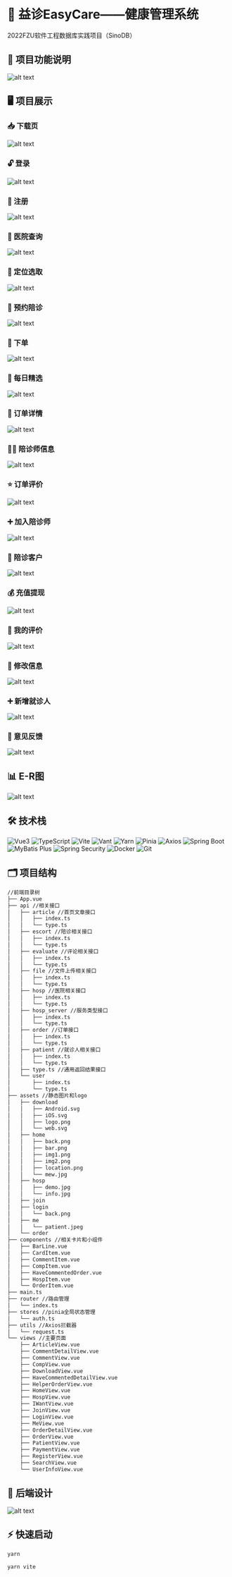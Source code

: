 # 🌟 益诊EasyCare——健康管理系统

2022FZU软件工程数据库实践项目（SinoDB）

## 📝 项目功能说明

![alt text](/mdAssets/overall.png)

## 🖥️ 项目展示

### 📥 下载页

![alt text](/mdAssets/image.png)

### 🔓 登录

![alt text](/mdAssets/image-1.png)

### 📝 注册

![alt text](/mdAssets/image-2.png)

### 🏥 医院查询

![alt text](/mdAssets/image-3.png)

### 📍 定位选取

![alt text](/mdAssets/image-4.png)

### 📅 预约陪诊

![alt text](/mdAssets/image-5.png)

### 🛒 下单

![alt text](/mdAssets/image-6.png)

### 🌟 每日精选

![alt text](/mdAssets/image-7.png)

### 📄 订单详情

![alt text](/mdAssets/image-8.png)

### 👩‍⚕️ 陪诊师信息

![alt text](/mdAssets/image-9.png)

### ⭐ 订单评价

![alt text](/mdAssets/image-10.png)

### ➕ 加入陪诊师

![alt text](/mdAssets/image-11.png)

### 👥 陪诊客户

![alt text](/mdAssets/image-12.png)

### 💰 充值提现

![alt text](/mdAssets/image-13.png)

### 📝 我的评价

![alt text](/mdAssets/image-14.png)

### 🔄 修改信息

![alt text](/mdAssets/image-15.png)

### ➕ 新增就诊人

![alt text](/mdAssets/image-16.png)

### 💬 意见反馈

![alt text](/mdAssets/image-17.png)

## 📊 E-R图

![alt text](/mdAssets/E-R.png)

## 🛠️ 技术栈

![Vue3](https://img.shields.io/badge/-Vue3-4FC08D?style=for-the-badge&logo=vue.js&logoColor=white)
![TypeScript](https://img.shields.io/badge/-TypeScript-3178C6?style=for-the-badge&logo=typescript&logoColor=white)
![Vite](https://img.shields.io/badge/-Vite-646CFF?style=for-the-badge&logo=vite&logoColor=white)
![Vant](https://img.shields.io/badge/-Vant4-07C160?style=for-the-badge&logo=html5&logoColor=white)
![Yarn](https://img.shields.io/badge/-Yarn-2188B6?style=for-the-badge&logo=yarn&logoColor=white)
![Pinia](https://img.shields.io/badge/-Pinia-42B883?style=for-the-badge&logo=vuedotjs&logoColor=white)
![Axios](https://img.shields.io/badge/-Axios-671DDF?style=for-the-badge&logo=axios&logoColor=white)
![Spring Boot](https://img.shields.io/badge/-Spring%20Boot-6DB33F?style=for-the-badge&logo=spring-boot&logoColor=white)
![MyBatis Plus](https://img.shields.io/badge/-MyBatis%20Plus-FF6347?style=for-the-badge&logo=database&logoColor=white)
![Spring Security](https://img.shields.io/badge/-Spring%20Security-6DB33F?style=for-the-badge&logo=spring-security&logoColor=white)
![Docker](https://img.shields.io/badge/-Docker-2496ED?style=for-the-badge&logo=docker&logoColor=white)
![Git](https://img.shields.io/badge/-Git-F05032?style=for-the-badge&logo=git&logoColor=white)

## 🗂️ 项目结构

```sh
//前端目录树
├── App.vue
├── api //相关接口
│   ├── article //首页文章接口
│   │   ├── index.ts
│   │   └── type.ts
│   ├── escort //陪诊相关接口
│   │   ├── index.ts
│   │   └── type.ts
│   ├── evaluate //评论相关接口
│   │   ├── index.ts
│   │   └── type.ts
│   ├── file //文件上传相关接口
│   │   ├── index.ts
│   │   └── type.ts
│   ├── hosp //医院相关接口
│   │   ├── index.ts
│   │   └── type.ts
│   ├── hosp_server //服务类型接口
│   │   ├── index.ts
│   │   └── type.ts
│   ├── order //订单接口
│   │   ├── index.ts
│   │   └── type.ts
│   ├── patient //就诊人相关接口
│   │   ├── index.ts
│   │   └── type.ts
│   ├── type.ts //通用返回结果接口
│   └── user
│       ├── index.ts
│       └── type.ts
├── assets //静态图片和logo
│   ├── download
│   │   ├── Android.svg
│   │   ├── iOS.svg
│   │   ├── logo.png
│   │   └── web.svg
│   ├── home
│   │   ├── back.png
│   │   ├── bar.png
│   │   ├── img1.png
│   │   ├── img2.png
│   │   ├── location.png
│   │   └── mew.jpg
│   ├── hosp
│   │   ├── demo.jpg
│   │   └── info.jpg
│   ├── join
│   ├── login
│   │   └── back.png
│   ├── me
│   │   └── patient.jpeg
│   └── order
├── components //相关卡片和小组件
│   ├── BarLine.vue
│   ├── CardItem.vue
│   ├── CommentItem.vue
│   ├── CompItem.vue
│   ├── HaveCommentedOrder.vue
│   ├── HospItem.vue
│   └── OrderItem.vue
├── main.ts
├── router //路由管理
│   └── index.ts
├── stores //pinia全局状态管理
│   └── auth.ts
├── utils //Axios拦截器
│   └── request.ts
└── views //主要页面
    ├── ArticleView.vue
    ├── CommentDetailView.vue
    ├── CommentView.vue
    ├── CompView.vue
    ├── DownloadView.vue
    ├── HaveCommentedDetailView.vue
    ├── HelperOrderView.vue
    ├── HomeView.vue
    ├── HospView.vue
    ├── IWantView.vue
    ├── JoinView.vue
    ├── LoginView.vue
    ├── MeView.vue
    ├── OrderDetailView.vue
    ├── OrderView.vue
    ├── PatientView.vue
    ├── PaymentView.vue
    ├── RegisterView.vue
    ├── SearchView.vue
    └── UserInfoView.vue
```

## 🚀 后端设计

![alt text](/mdAssets/backend.png)

## ⚡ 快速启动

```sh
yarn
```

```sh
yarn vite
```
